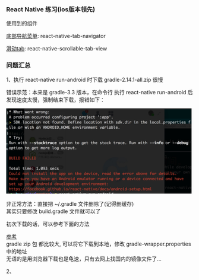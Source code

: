 ### React Native 练习(ios版本领先)


使用到的组件

[底部导航菜单](https://github.com/happypancake/react-native-tab-navigator): react-native-tab-navigator

[滑动tab](https://github.com/skv-headless/react-native-scrollable-tab-view): react-native-scrollable-tab-view


### 问题汇总

1、执行 react-native run-android 时下载 gradle-2.14.1-all.zip 很慢

错误示范：本来是 gradle-3.3 版本，在命令行 执行 react-native run-android 后发现速度太慢，强制结束下载，报错如下：

![Alt 错误](./logs/01.png)

非正常方法：直接把 ~/.gradle 文件删除了(记得删缓存)  
其实只要修改 build.gradle 文件就可以了

初次下载的话，可以参考下面的方法

[参考](http://www.cnblogs.com/Ave-Maria/p/6274563.html)  
gradle zip 包 都比较大, 可以将它下载到本地，修改 gradle-wrapper.properties 中的地址  
无语的是用浏览器下载也是龟速，只有去网上找国内的镜像文件了...

2、